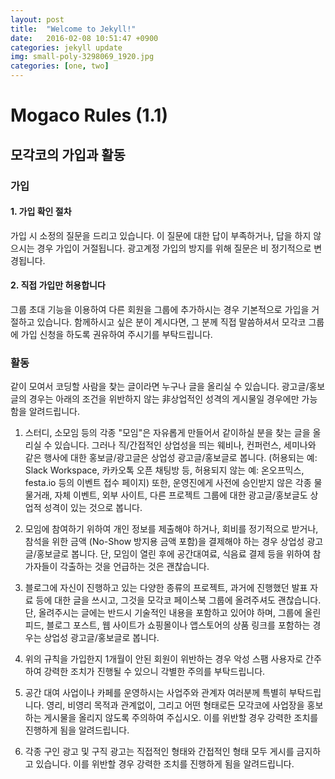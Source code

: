 ```yaml
---
layout: post
title:  "Welcome to Jekyll!"
date:   2016-02-08 10:51:47 +0900
categories: jekyll update
img: small-poly-3298069_1920.jpg
categories: [one, two]
---
```


# Mogaco Rules (1.1)

## 모각코의 가입과 활동

### 가입

#### 1. 가입 확인 절차

가입 시 소정의 질문을 드리고 있습니다. 이 질문에 대한 답이 부족하거나, 답을 하지 않으시는 경우 가입이 거절됩니다. 광고계정 가입의 방지를 위해 질문은 비 정기적으로 변경됩니다.

#### 2. 직접 가입만 허용합니다

그룹 초대 기능을 이용하여 다른 회원을 그룹에 추가하시는 경우 기본적으로 가입을 거절하고 있습니다. 함께하시고 싶은 분이 계시다면, 그 분께 직접 말씀하셔서 모각코 그룹에 가입 신청을 하도록 권유하여 주시기를 부탁드립니다.

### 활동

같이 모여서 코딩할 사람을 찾는 글이라면 누구나 글을 올리실 수 있습니다.
광고글/홍보글의 경우는 아래의 조건을 위반하지 않는 非상업적인 성격의 게시물일 경우에만 가능함을 알려드립니다.

1. 스터디, 소모임 등의 각종 "모임"은 자유롭게 만들어서 같이하실 분을 찾는 글을 올리실 수 있습니다.
   그러나 직/간접적인 상업성을 띄는 웨비나, 컨퍼런스, 세미나와 같은 행사에 대한 홍보글/광고글은 상업성 광고글/홍보글로 봅니다.
   (허용되는 예: Slack Workspace, 카카오톡 오픈 채팅방 등, 허용되지 않는 예: 온오프믹스, festa.io 등의 이벤트 접수 페이지)
   또한, 운영진에게 사전에 승인받지 않은 각종 물물거래, 자체 이벤트, 외부 사이트, 다른 프로젝트 그룹에 대한 광고글/홍보글도 상업적 성격이 있는 것으로 봅니다.

2. 모임에 참여하기 위하여 개인 정보를 제출해야 하거나, 회비를 정기적으로 받거나, 참석을 위한 금액 (No-Show 방지용 금액 포함)을 결제해야 하는 경우 상업성 광고글/홍보글로 봅니다.
   단, 모임이 열린 후에 공간대여료, 식음료 결제 등을 위하여 참가자들이 각출하는 것을 언급하는 것은 괜찮습니다.

3. 블로그에 자신이 진행하고 있는 다양한 종류의 프로젝트, 과거에 진행했던 발표 자료 등에 대한 글을 쓰시고, 그것을 모각코 페이스북 그룹에 올려주셔도 괜찮습니다.
   단, 올려주시는 글에는 반드시 기술적인 내용을 포함하고 있어야 하며, 그룹에 올린 피드, 블로그 포스트, 웹 사이트가 쇼핑몰이나 앱스토어의 상품 링크를 포함하는 경우는 상업성 광고글/홍보글로 봅니다.

4. 위의 규칙을 가입한지 1개월이 안된 회원이 위반하는 경우 악성 스팸 사용자로 간주하여 강력한 조치가 진행될 수 있으니 각별한 주의를 부탁드립니다.

5. 공간 대여 사업이나 카페를 운영하시는 사업주와 관계자 여러분께 특별히 부탁드립니다.
   영리, 비영리 목적과 관계없이, 그리고 어떤 형태로든 모각코에 사업장을 홍보하는 게시물을 올리지 않도록 주의하여 주십시오.
   이를 위반할 경우 강력한 조치를 진행하게 됨을 알려드립니다.

6. 각종 구인 광고 및 구직 광고는 직접적인 형태와 간접적인 형태 모두 게시를 금지하고 있습니다. 이를 위반할 경우 강력한 조치를 진행하게 됨을 알려드립니다.
